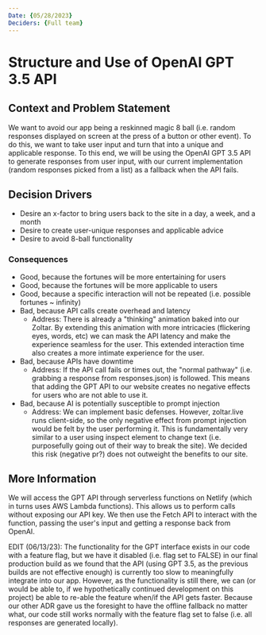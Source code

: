 ```yaml
---
Date: {05/28/2023}
Deciders: {Full team}
---
```


# Structure and Use of OpenAI GPT 3.5 API

## Context and Problem Statement

We want to avoid our app being a reskinned magic 8 ball (i.e. random responses displayed on screen at the press of a button or other event). To do this, we want to take user input and turn that into a unique and applicable response. To this end, we will be using the OpenAI GPT 3.5 API to generate responses from user input, with our current implementation (random responses picked from a list) as a fallback when the API fails.

## Decision Drivers

* Desire an x-factor to bring users back to the site in a day, a week, and a month
* Desire to create user-unique responses and applicable advice
* Desire to avoid 8-ball functionality

### Consequences

* Good, because the fortunes will be more entertaining for users
* Good, because the fortunes will be more applicable to users
* Good, because a specific interaction will not be repeated (i.e. possible fortunes ~ infinity)
* Bad, because API calls create overhead and latency
    * Address: There is already a "thinking" animation baked into our Zoltar. By extending this animation with more intricacies (flickering eyes, words, etc) we can mask the API latency and make the experience seamless for the user. This extended interaction time also creates a more intimate experience for the user.
* Bad, because APIs have downtime
    * Address: If the API call fails or times out, the "normal pathway" (i.e. grabbing a response from responses.json) is followed. This means that adding the GPT API to our website creates no negative effects for users who are not able to use it. 
* Bad, because AI is potentially susceptible to prompt injection
    * Address: We can implement basic defenses. However, zoltar.live runs client-side, so the only negative effect from prompt injection would be felt by the user performing it. This is fundamentally very similar to a user using inspect element to change text (i.e. purposefully going out of their way to break the site). We decided this risk (negative pr?) does not outweight the benefits to our site.

## More Information

We will access the GPT API through serverless functions on Netlify (which in turns uses AWS Lambda functions). This allows us to perform calls without exposing our API key. We then use the Fetch API to interact with the function, passing the user's input and getting a response back from OpenAI.

EDIT (06/13/23): The functionality for the GPT interface exists in our code with a feature flag, but we have it disabled (i.e. flag set to FALSE) in our final production build as we found that the API (using GPT 3.5, as the previous builds are not effective enough) is currently too slow to meaningfully integrate into our app. However, as the functionality is still there, we can (or would be able to, if we hypothetically continued development on this project) be able to re-able the feature when/if the API gets faster. Because our other ADR gave us the foresight to have the offline fallback no matter what, our code still works normally with the feature flag set to false (i.e. all responses are generated locally).
